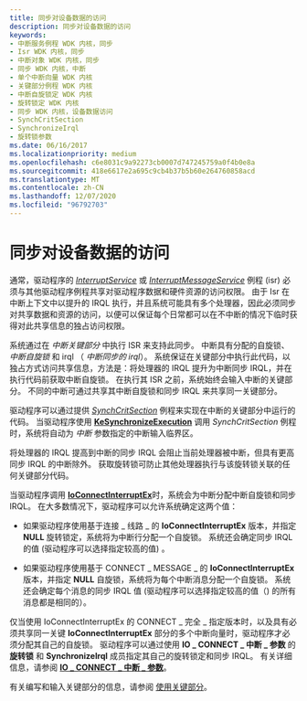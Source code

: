 ```yaml
---
title: 同步对设备数据的访问
description: 同步对设备数据的访问
keywords:
- 中断服务例程 WDK 内核，同步
- Isr WDK 内核，同步
- 中断对象 WDK 内核，同步
- 同步 WDK 内核，中断
- 单个中断向量 WDK 内核
- 关键部分例程 WDK 内核
- 中断自旋锁定 WDK 内核
- 旋转锁定 WDK 内核
- 同步 WDK 内核，设备数据访问
- SynchCritSection
- SynchronizeIrql
- 旋转锁参数
ms.date: 06/16/2017
ms.localizationpriority: medium
ms.openlocfilehash: c6e8031c9a92273cb0007d747245759a0f4b0e8a
ms.sourcegitcommit: 418e6617e2a695c9cb4b37b5b60e264760858acd
ms.translationtype: MT
ms.contentlocale: zh-CN
ms.lasthandoff: 12/07/2020
ms.locfileid: "96792703"
---
```

# <a name="synchronizing-access-to-device-data"></a>同步对设备数据的访问





通常，驱动程序的 [*InterruptService*](/windows-hardware/drivers/ddi/wdm/nc-wdm-kservice_routine) 或 [*InterruptMessageService*](/windows-hardware/drivers/ddi/wdm/nc-wdm-kmessage_service_routine) 例程 (isr) 必须与其他驱动程序例程共享对驱动程序数据和硬件资源的访问权限。 由于 Isr 在中断上下文中以提升的 IRQL 执行，并且系统可能具有多个处理器，因此必须同步对共享数据和资源的访问，以便可以保证每个日常都可以在不中断的情况下临时获得对此共享信息的独占访问权限。

系统通过在 *中断关键部分* 中执行 ISR 来支持此同步。 中断具有分配的自旋锁、 *中断自旋锁* 和 irql （ *中断同步的 irql*）。 系统保证在关键部分中执行此代码，以独占方式访问共享信息，方法是：将处理器的 IRQL 提升为中断同步 IRQL，并在执行代码前获取中断自旋锁。 在执行其 ISR 之前，系统始终会输入中断的关键部分。 不同的中断可通过共享其中断自旋锁和同步 IRQL 来共享同一关键部分。

驱动程序可以通过提供 [*SynchCritSection*](/windows-hardware/drivers/ddi/wdm/nc-wdm-ksynchronize_routine) 例程来实现在中断的关键部分中运行的代码。 当驱动程序使用 [**KeSynchronizeExecution**](/windows-hardware/drivers/ddi/wdm/nf-wdm-kesynchronizeexecution) 调用 *SynchCritSection* 例程时，系统将自动为 *中断* 参数指定的中断输入临界区。

将处理器的 IRQL 提高到中断的同步 IRQL 会阻止当前处理器被中断，但具有更高同步 IRQL 的中断除外。 获取旋转锁可防止其他处理器执行与该旋转锁关联的任何关键部分代码。

当驱动程序调用 [**IoConnectInterruptEx**](/windows-hardware/drivers/ddi/wdm/nf-wdm-ioconnectinterruptex)时，系统会为中断分配中断自旋锁和同步 IRQL。 在大多数情况下，驱动程序可以允许系统确定这两个值：

-   如果驱动程序使用基于连接 \_ 线路 \_ 的 **IoConnectInterruptEx** 版本，并指定 **NULL** 旋转锁定，系统将为中断行分配一个自旋锁。 系统还会确定同步 IRQL 的值 (驱动程序可以选择指定较高的值) 。

-   如果驱动程序使用基于 CONNECT \_ MESSAGE \_ 的 **IoConnectInterruptEx** 版本，并指定 **NULL** 自旋锁，系统将为每个中断消息分配一个自旋锁。 系统还会确定每个消息的同步 IRQL 值 (驱动程序可以选择指定较高的值（) 的所有消息都是相同的）。


仅当使用 IoConnectInterruptEx 的 CONNECT \_ 完全 \_ 指定版本时，以及具有必须共享同一关键 **IoConnectInterruptEx** 部分的多个中断向量时，驱动程序才必须分配其自己的自旋锁。 驱动程序可以通过使用 **IO \_ CONNECT \_ 中断 \_ 参数** 的 **旋转锁** 和 **SynchronizeIrql** 成员指定其自己的旋转锁定和同步 IRQL。 有关详细信息，请参阅 [**IO \_ CONNECT \_ 中断 \_ 参数**](/windows-hardware/drivers/ddi/wdm/ns-wdm-_io_connect_interrupt_parameters)。

有关编写和输入关键部分的信息，请参阅 [使用关键部分](using-critical-sections.md)。

 

